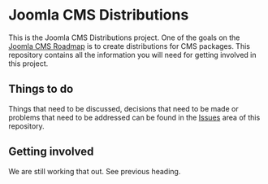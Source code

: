 # Joomla CMS Distributions

This is the Joomla CMS Distributions project.
One of the goals on the [Joomla CMS Roadmap](http://developer.joomla.org/cms/roadmap.html) is to create distributions for CMS packages.
This repository contains all the information you will need for getting involved in this project.

## Things to do

Things that need to be discussed, decisions that need to be made or problems that need to be addressed can be found in the [Issues](https://github.com/joomla-cms/start-here/issues) area of this repository.

## Getting involved

We are still working that out. See previous heading.
